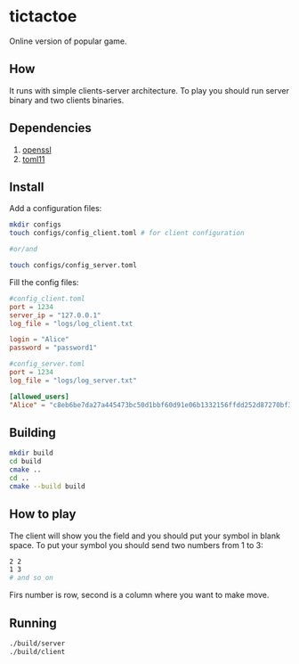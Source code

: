 # tictactoe
Online version of popular game.
## How
It runs with simple clients-server architecture. To play you should run server binary and two clients binaries.
## Dependencies
1. [openssl](https://github.com/openssl/openssl)
2. [toml11](https://github.com/ToruNiina/toml11)

## Install 
Add a configuration files:
```bash
mkdir configs
touch configs/config_client.toml # for client configuration

#or/and

touch configs/config_server.toml
```
Fill the config files:
```toml
#config_client.toml
port = 1234
server_ip = "127.0.0.1"
log_file = "logs/log_client.txt

login = "Alice"
password = "password1"
```
```toml
#config_server.toml
port = 1234
log_file = "logs/log_server.txt"

[allowed_users]
"Alice" = "c8eb6be7da27a445473bc50d1bbf60d91e06b1332156ffdd252d87270bf351bf" #sha256 of "password1"
```
 ## Building
 ```bash
mkdir build
cd build
cmake ..
cd ..
cmake --build build
```

## How to play
The client will show you the field and you should put your symbol in blank space. To put your symbol you should send two numbers from 1 to 3:
```bash
2 2
1 3
# and so on
```
Firs number is row, second is a column where you want to make move.
## Running
```bash
./build/server
./build/client
```
